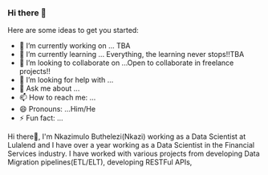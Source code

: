### Hi there 👋

Here are some ideas to get you started:

- 🔭 I’m currently working on ... TBA
- 🌱 I’m currently learning ... Everything, the learning never stops!!TBA
- 👯 I’m looking to collaborate on ...Open to collaborate in freelance projects!!
- 🤔 I’m looking for help with ...
- 💬 Ask me about ...
- 📫 How to reach me: ...
- 😄 Pronouns: ...Him/He
- ⚡ Fun fact: ...

Hi there👋, I'm Nkazimulo Buthelezi(Nkazi) working as a Data Scientist at Lulalend and I have over a year working as a Data Scientist in the Financial Services industry. I have worked with various projects from developing Data Migration pipelines(ETL/ELT), developing RESTFul APIs, 
